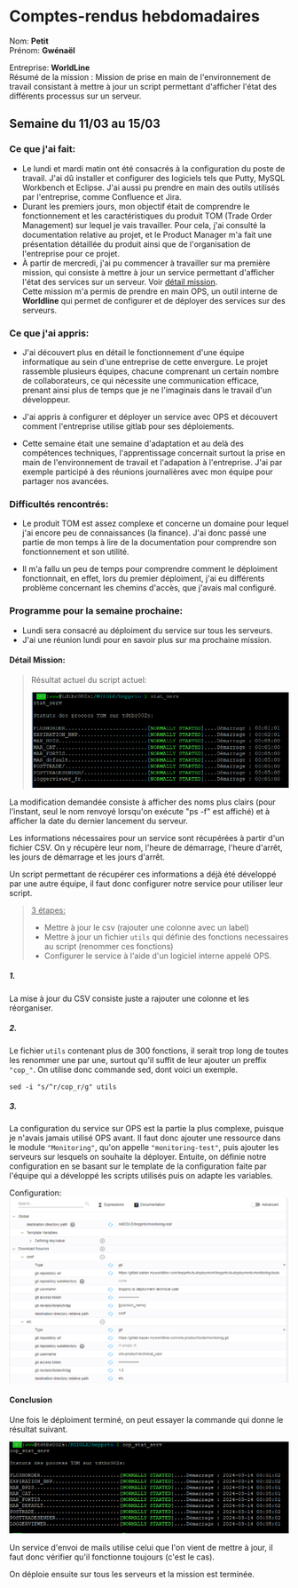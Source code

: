 # Comptes-rendus hebdomadaires
 
 Nom: **Petit** \
 Prénom: **Gwénaël**

 Entreprise: **WorldLine** \
Résumé de la mission : Mission de prise en main de l'environnement de travail consistant à mettre à jour un script permettant d'afficher l'état des différents processus sur un serveur.
 <h2>Semaine du 11/03 au 15/03</h2>


 <h3> Ce que j'ai fait:</h3>

 * Le lundi et mardi matin ont été consacrés à la configuration du poste de travail. J'ai dû installer et configurer des logiciels tels que Putty, MySQL Workbench et Eclipse. J'ai aussi pu prendre en main des outils utilisés par l'entreprise, comme Confluence et Jira.
 * Durant les premiers jours, mon objectif était de comprendre le fonctionnement et les caractéristiques du produit TOM (Trade Order Management) sur lequel je vais travailler. Pour cela, j'ai consulté la documentation relative au projet, et le Product Manager m'a fait une présentation détaillée du produit ainsi que de l'organisation de l'entreprise pour ce projet.
 * À partir de mercredi, j'ai pu commencer à travailler sur ma première mission, qui consiste à mettre à jour un service permettant d'afficher l'état des services sur un serveur. Voir [détail mission](#détail-mission).\
 Cette mission m'a permis de prendre en main OPS, un outil interne de **Worldline** qui permet de configurer et de déployer des services sur des serveurs.

 <h3> Ce que j'ai appris:</h3>

 * J'ai découvert plus en détail le fonctionnement d'une équipe informatique au sein d'une entreprise de cette envergure. Le projet rassemble plusieurs équipes, chacune comprenant un certain nombre de collaborateurs, ce qui nécessite une communication efficace, prenant ainsi plus de temps que je ne l'imaginais dans le travail d'un développeur.

 * J'ai appris à configurer et déployer un service avec OPS et découvert comment l'entreprise utilise gitlab pour ses déploiements.

 * Cette semaine était une semaine d'adaptation et au delà des compétences techniques, l'apprentissage concernait surtout la prise en main de l'environnement de travail et l'adapation à l'entreprise. J'ai par exemple participé à des réunions journalières avec mon équipe pour partager nos avancées.

 <h3> Difficultés rencontrés:</h3>
 
 * Le produit TOM est assez complexe et concerne un domaine pour lequel j'ai encore peu de connaissances (la finance). J'ai donc passé une partie de mon temps à lire de la documentation pour comprendre son fonctionnement et son utilité.

 * Il m'a fallu un peu de temps pour comprendre comment le déploiment fonctionnait, en effet, lors du premier déploiment, j'ai eu différents problème concernant les chemins d'accès, que j'avais mal configuré.

 <h3> Programme pour la semaine prochaine:</h3>

* Lundi sera consacré au déploiment du service sur tous les serveurs.
* J'ai une réunion lundi pour en savoir plus sur ma prochaine mission.

#### Détail Mission:

> Résultat actuel du script actuel:
>
>![](./images/stat_serv_result.PNG)

La modification demandée consiste à afficher des noms plus clairs (pour l'instant, seul le nom renvoyé lorsqu'on exécute "ps -f" est affiché) et à afficher la date du dernier lancement du serveur.

Les informations nécessaires pour un service sont récupérées à partir d'un fichier CSV. On y récupère leur nom, l'heure de démarrage, l'heure d'arrêt, les jours de démarrage et les jours d'arrêt.

Un script permettant de récupérer ces informations a déjà été développé par une autre équipe, il faut donc configurer notre service pour utiliser leur script.

><u>3 étapes:</u>
>* Mettre à jour le csv (rajouter une colonne avec un label)
>* Mettre à jour un fichier `utils` qui définie des fonctions necessaires au script (renommer ces fonctions)
>* Configurer le service à l'aide d'un logiciel interne appelé OPS.
>

##### 1.
La mise à jour du CSV consiste juste a rajouter une colonne et les réorganiser.

##### 2.
Le fichier `utils` contenant plus de 300 fonctions, il serait trop long de toutes les renommer une par une, surtout qu'il suffit de leur ajouter un preffix `"cop_"`.
On utilise donc commande sed, dont voici un exemple.
```
sed -i "s/^r/cop_r/g" utils
```

##### 3.
La configuration du service sur OPS est la partie la plus complexe, puisque je n'avais jamais utilisé OPS avant.
Il faut donc ajouter une ressource dans le module `"Monitoring"`, qu'on appelle `"monitoring-test"`, puis ajouter les serveurs sur lesquels on souhaite la déployer.
Entuite, on définie notre configuration en se basant sur le template de la configuration faite par l'équipe qui a développé les scripts utilisés puis on adapte les variables. 

Configuration:
![](./images/config_ops_monitoring_test.png)

#### Conclusion
Une fois le déploiment terminé, on peut essayer la commande qui donne le résultat suivant.  

![](./images/cop_stat_serv_result.PNG)  

Un service d'envoi de mails utilise celui que l'on vient de mettre à jour, il faut donc vérifier qu'il fonctionne toujours (c'est le cas).

On déploie ensuite sur tous les serveurs et la mission est terminée.